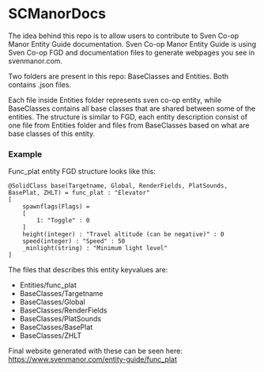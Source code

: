 # SCManorDocs

The idea behind this repo is to allow users to contribute to Sven Co-op Manor Entity Guide documentation.
Sven Co-op Manor Entity Guide is using Sven Co-op FGD and documentation files to generate webpages you see in svenmanor.com.

Two folders are present in this repo: BaseClasses and Entities. Both contains .json files. 

Each file inside Entities folder represents sven co-op entity, while BaseClasses contains all base classes that are shared between some of the entities.
The structure is similar to FGD, each entity description consist of one file from Entities folder and files from BaseClasses based on what are base classes of this entity.

### Example
Func_plat entity FGD structure looks like this:
```
@SolidClass base(Targetname, Global, RenderFields, PlatSounds, BasePlat, ZHLT) = func_plat : "Elevator"
[
	spawnflags(Flags) =
	[
		1: "Toggle" : 0
	]
	height(integer) : "Travel altitude (can be negative)" : 0
	speed(integer) : "Speed" : 50
	_minlight(string) : "Minimum light level"
]
```

The files that describes this entity keyvalues are: 
* Entities/func_plat
* BaseClasses/Targetname
* BaseClasses/Global
* BaseClasses/RenderFields
* BaseClasses/PlatSounds
* BaseClasses/BasePlat
* BaseClasses/ZHLT

Final website generated with these can be seen here: https://www.svenmanor.com/entity-guide/func_plat
